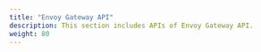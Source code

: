 ```yaml
---
title: "Envoy Gateway API"
description: This section includes APIs of Envoy Gateway API.
weight: 80
---
```

